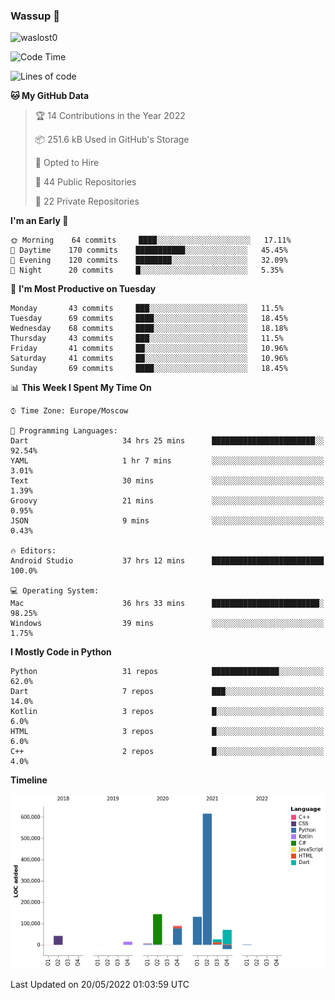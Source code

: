 ### Wassup 👋

<p align="left"> <img src="https://komarev.com/ghpvc/?username=waslost0" alt="waslost0" /></p>

<!--START_SECTION:waka-->
![Code Time](http://img.shields.io/badge/Code%20Time-0%20secs-blue)

![Lines of code](https://img.shields.io/badge/From%20Hello%20World%20I%27ve%20Written-1%20Million%20lines%20of%20code-blue)

**🐱 My GitHub Data** 

> 🏆 14 Contributions in the Year 2022
 > 
> 📦 251.6 kB Used in GitHub's Storage 
 > 
> 💼 Opted to Hire
 > 
> 📜 44 Public Repositories 
 > 
> 🔑 22 Private Repositories  
 > 
**I'm an Early 🐤** 

```text
🌞 Morning    64 commits     ████░░░░░░░░░░░░░░░░░░░░░   17.11% 
🌆 Daytime    170 commits    ███████████░░░░░░░░░░░░░░   45.45% 
🌃 Evening    120 commits    ████████░░░░░░░░░░░░░░░░░   32.09% 
🌙 Night      20 commits     █░░░░░░░░░░░░░░░░░░░░░░░░   5.35%

```
📅 **I'm Most Productive on Tuesday** 

```text
Monday       43 commits     ███░░░░░░░░░░░░░░░░░░░░░░   11.5% 
Tuesday      69 commits     ████░░░░░░░░░░░░░░░░░░░░░   18.45% 
Wednesday    68 commits     ████░░░░░░░░░░░░░░░░░░░░░   18.18% 
Thursday     43 commits     ███░░░░░░░░░░░░░░░░░░░░░░   11.5% 
Friday       41 commits     ██░░░░░░░░░░░░░░░░░░░░░░░   10.96% 
Saturday     41 commits     ██░░░░░░░░░░░░░░░░░░░░░░░   10.96% 
Sunday       69 commits     ████░░░░░░░░░░░░░░░░░░░░░   18.45%

```


📊 **This Week I Spent My Time On** 

```text
⌚︎ Time Zone: Europe/Moscow

💬 Programming Languages: 
Dart                     34 hrs 25 mins      ███████████████████████░░   92.54% 
YAML                     1 hr 7 mins         ░░░░░░░░░░░░░░░░░░░░░░░░░   3.01% 
Text                     30 mins             ░░░░░░░░░░░░░░░░░░░░░░░░░   1.39% 
Groovy                   21 mins             ░░░░░░░░░░░░░░░░░░░░░░░░░   0.95% 
JSON                     9 mins              ░░░░░░░░░░░░░░░░░░░░░░░░░   0.43%

🔥 Editors: 
Android Studio           37 hrs 12 mins      █████████████████████████   100.0%

💻 Operating System: 
Mac                      36 hrs 33 mins      ████████████████████████░   98.25% 
Windows                  39 mins             ░░░░░░░░░░░░░░░░░░░░░░░░░   1.75%

```

**I Mostly Code in Python** 

```text
Python                   31 repos            ███████████████░░░░░░░░░░   62.0% 
Dart                     7 repos             ███░░░░░░░░░░░░░░░░░░░░░░   14.0% 
Kotlin                   3 repos             █░░░░░░░░░░░░░░░░░░░░░░░░   6.0% 
HTML                     3 repos             █░░░░░░░░░░░░░░░░░░░░░░░░   6.0% 
C++                      2 repos             █░░░░░░░░░░░░░░░░░░░░░░░░   4.0%

```


**Timeline**

![Chart not found](https://raw.githubusercontent.com/waslost0/waslost0/master/charts/bar_graph.png) 


 Last Updated on 20/05/2022 01:03:59 UTC
<!--END_SECTION:waka-->

